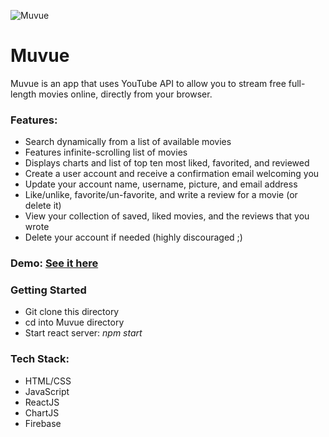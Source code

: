 ![Muvue](https://media-exp1.licdn.com/dms/image/C4E05AQGVKJwMPZ0mlg/feedshare-thumbnail_720_1280/0?e=1595451600&v=beta&t=8aIzxzGn7BxLFZrXcg0s1835GK03w7WlnDyiiYQma3Y)

# Muvue
Muvue is an app that uses YouTube API to allow you to stream free full-length movies online, directly from your browser.

### Features:
* Search dynamically from a list of available movies
* Features infinite-scrolling list of movies
* Displays charts and list of top ten most liked, favorited, and reviewed
* Create a user account and receive a confirmation email welcoming you
* Update your account name, username, picture, and email address
* Like/unlike, favorite/un-favorite, and write a review for a movie (or delete it)
* View your collection of saved, liked movies, and the reviews that you wrote
* Delete your account if needed (highly discouraged ;)

###  Demo: [See it here](https://www.youtube.com/watch?v=UcMHDkl9_go)

### Getting Started
- Git clone this directory
- cd into Muvue directory
- Start react server:
  *npm start*
  
### Tech Stack:
- HTML/CSS
- JavaScript
- ReactJS
- ChartJS
- Firebase

